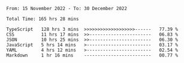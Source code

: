 <!-- <div align="center">
  
  ![](https://raw.githubusercontent.com/iaizawa0623/github-stats/master/generated/overview.svg#gh-dark-mode-only)
  ![](https://raw.githubusercontent.com/iaizawa0623/github-stats/master/generated/overview.svg#gh-light-mode-only)
  ![](https://raw.githubusercontent.com/iaizawa0623/github-stats/master/generated/languages.svg#gh-dark-mode-only)
  ![](https://raw.githubusercontent.com/iaizawa0623/github-stats/master/generated/languages.svg#gh-light-mode-only)

</div> -->


<!--
<a href="https://github.com/anuraghazra/github-readme-stats">
  <img src="https://github-readme-stats.vercel.app/api?username=iaizawa0623&show_icons=true&count_private=true&theme=dracula&line_height=40" />
  <img src="https://github-readme-stats.vercel.app/api/top-langs/?username=iaizawa0623&count_private=true&theme=dracula" />
</a>

***
-->

<!--START_SECTION:waka-->

```text
From: 15 November 2022 - To: 30 December 2022

Total Time: 165 hrs 28 mins

TypeScript   128 hrs 3 mins  >>>>>>>>>>>>>>>>>>>------   77.39 %
CSS          11 hrs 17 mins  >>-----------------------   06.83 %
JSON         10 hrs 25 mins  >>-----------------------   06.30 %
JavaScript   5 hrs 14 mins   >------------------------   03.17 %
YAML         4 hrs 12 mins   >------------------------   02.54 %
Markdown     1 hr 16 mins    -------------------------   00.77 %
```

<!--END_SECTION:waka-->
